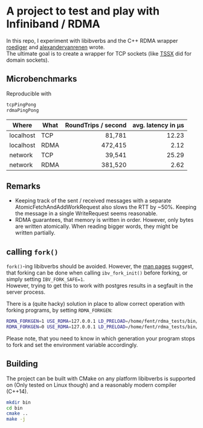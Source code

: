 # A project to test and play with Infiniband / RDMA

In this repo, I experiment with libibverbs and the C++ RDMA wrapper [roediger](https://github.com/roediger) and [alexandervanrenen](https://github.com/alexandervanrenen) wrote.  
The ultimate goal is to create a wrapper for TCP sockets (like [TSSX](https://github.com/goldsborough/tssx) did for domain sockets).

## Microbenchmarks

Reproducible with
```bash
tcpPingPong
rdmaPingPong
```

| Where      | What | RoundTrips / second | avg. latency in µs |
| ---------- | ---- | ------------------: | -----------------: |
| localhost  | TCP  |              81,781 |              12.23 |
| localhost  | RDMA |             472,415 |               2.12 |
| network    | TCP  |              39,541 |              25.29 |
| network    | RDMA |             381,520 |               2.62 |

## Remarks
* Keeping track of the sent / received messages with a separate AtomicFetchAndAddWorkRequest also slows the RTT by ~50%. Keeping the message in a single WriteRequest seems reasonable.
* RDMA guarantees, that memory is written in order. However, only bytes are written atomically. When reading bigger words, they might be written partially.

## calling `fork()`
`fork()`-ing libibverbs should be avoided. However, the [man pages](https://linux.die.net/man/3/ibv_fork_init) suggest, that forking can be done when calling `ibv_fork_init()` before forking, or simply setting `IBV_FORK_SAFE=1`.  
However, trying to get this to work with postgres results in a segfault in the server process.

There is a (quite hacky) solution in place to allow correct operation with forking programs, by setting `RDMA_FORKGEN`:
```bash
RDMA_FORKGEN=1 USE_RDMA=127.0.0.1 LD_PRELOAD=/home/fent/rdma_tests/bin/libTest.so ./forkingPingPong server 1234
RDMA_FORKGEN=0 USE_RDMA=127.0.0.1 LD_PRELOAD=/home/fent/rdma_tests/bin/libTest.so ./forkingPingPong client 1234 127.0.0.1
```

Please note, that you need to know in which generation your program stops to fork and set the environment variable accordingly.

## Building
The project can be built with CMake on any platform libibverbs is supported on (Only tested on Linux though) and a reasonably modern compiler (C++14).

```bash
mkdir bin
cd bin
cmake ..
make -j
```
